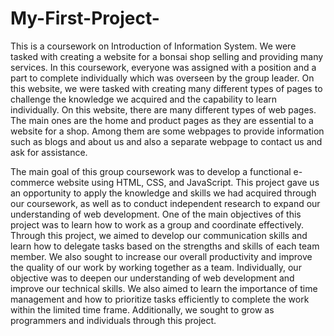 # My-First-Project-
This is a  coursework on Introduction of Information System. We were tasked with 
creating a website for a bonsai shop selling and providing many services. In this 
coursework, everyone was assigned with a position and a part to complete individually 
which was overseen by the group leader. On this website, we were tasked with creating 
many different types of pages to challenge the knowledge we acquired and the 
capability to learn individually.
On this website, there are many different types of web pages. The 
main ones are the home and product pages as they are essential to a website for a 
shop. Among them are some webpages to provide information such as blogs and about 
us and also a separate webpage to contact us and ask for assistance. 



The main goal of this group coursework was to develop a functional e-commerce 
website using HTML, CSS, and JavaScript. This project gave us an opportunity to apply 
the knowledge and skills we had acquired through our coursework, as well as to 
conduct independent research to expand our understanding of web development.
One of the main objectives of this project was to learn how to work as a group and coordinate effectively. Through this project, we aimed to develop our communication skills 
and learn how to delegate tasks based on the strengths and skills of each team 
member. We also sought to increase our overall productivity and improve the quality of 
our work by working together as a team.
Individually, our objective was to deepen our understanding of web development and 
improve our technical skills. We also aimed to learn the importance of time 
management and how to prioritize tasks efficiently to complete the work within the 
limited time frame. Additionally, we sought to grow as programmers and individuals 
through this project.

